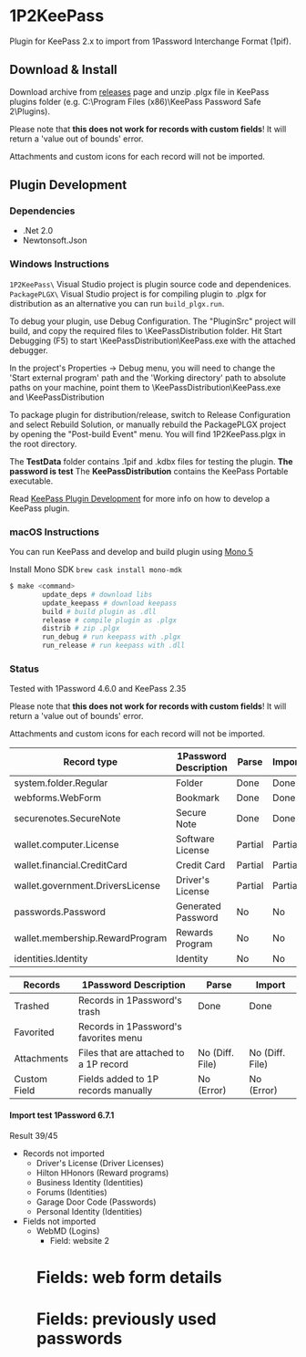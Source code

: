 # 1P2KeePass

Plugin for KeePass 2.x to import from 1Password Interchange Format (1pif).


## Download & Install

Download archive from [releases](https://github.com/diimdeep/1P2KeePass/releases) page and unzip .plgx file in KeePass plugins folder (e.g. C:\Program Files (x86)\KeePass Password Safe 2\Plugins).

Please note that **this does not work for records with custom fields**! It will return a 'value out of bounds' error.

Attachments and custom icons for each record will not be imported.


## Plugin Development

### Dependencies

- .Net 2.0
- Newtonsoft.Json

### Windows Instructions

`1P2KeePass\` Visual Studio project is plugin source code and dependenices. 
`PackagePLGX\` Visual Studio project is for compiling plugin to .plgx for distribution as an alternative you can run `build_plgx.run`.


To debug your plugin, use Debug Configuration. The "PluginSrc" project will build, and copy the required files to \KeePassDistribution folder.
Hit Start Debugging (F5) to start \KeePassDistribution\KeePass.exe with the attached debugger.

In the project's Properties -> Debug menu, you will need to change the 'Start external program' path and the 'Working directory' path to absolute paths on your machine, point them to \KeePassDistribution\KeePass.exe and \KeePassDistribution

To package plugin for distribution/release, switch to Release Configuration and select Rebuild Solution, or manually rebuild the PackagePLGX project by opening the "Post-build Event" menu.
You will find 1P2KeePass.plgx in the root directory.

The **TestData** folder contains .1pif and .kdbx files for testing the plugin. **The password is test**
The **KeePassDistribution** contains the KeePass Portable executable.

Read [KeePass Plugin Development](http://keepass.info/help/v2_dev/plg_index.html) for more info on how to develop a KeePass plugin.


### macOS Instructions

You can run KeePass and develop and build plugin using [Mono 5](http://www.mono-project.com/docs/about-mono/releases/5.0.0/)

Install Mono SDK `brew cask install mono-mdk` 

```bash
$ make <command>
		update_deps # download libs
		update_keepass # download keepass
		build # build plugin as .dll
		release # compile plugin as .plgx
		distrib # zip .plgx
		run_debug # run keepass with .plgx
		run_release # run keepass with .dll
```

### Status

Tested with 1Password 4.6.0 and KeePass 2.35

Please note that **this does not work for records with custom fields**! It will return a 'value out of bounds' error.

Attachments and custom icons for each record will not be imported.

|           Record type            |   1Password Description   | Parse   |  Import   |
| -------------------------------- | ------------------------- | ------- | --------- |
| system.folder.Regular            | Folder                    | Done    | Done      |
| webforms.WebForm                 | Bookmark                  | Done    | Done      |
| securenotes.SecureNote           | Secure Note               | Done    | Done      |
| wallet.computer.License          | Software License          | Partial | Partial   |
| wallet.financial.CreditCard      | Credit Card               | Partial | Partial   |
| wallet.government.DriversLicense | Driver's License          | Partial | Partial   |
| passwords.Password               | Generated Password        | No      | No        |
| wallet.membership.RewardProgram  | Rewards Program           | No      | No        |
| identities.Identity              | Identity                  | No      | No        |

|  Records   |    1Password Description              | Parse           | Import           |
| ---------- | ------------------------------------- | -------------   | ---------------- |
| Trashed    | Records in 1Password's trash          | Done            | Done             |
| Favorited  | Records in 1Password's favorites menu |                 |                  |
|Attachments | Files that are attached to a 1P record| No (Diff. File) | No (Diff. File)  |
|Custom Field|Fields added to 1P records manually    | No (Error)      | No (Error)       |


#### Import test 1Password 6.7.1

Result 39/45  

- Records not imported
    + Driver's License (Driver Licenses)
    + Hilton HHonors (Reward programs)
    + Business Identity (Identities)
    + Forums (Identities)
    + Garage Door Code (Passwords)
    + Personal Identity (Identities)
- Fields not imported
    + WebMD (Logins)
        * Field: website 2
        # Fields: web form details
        # Fields: previously used passwords